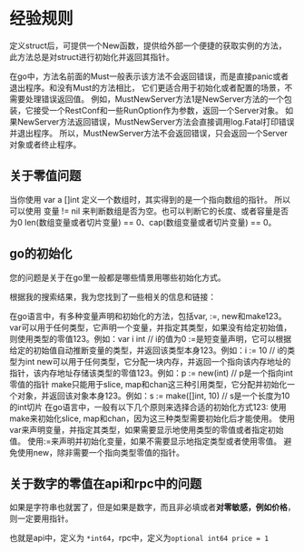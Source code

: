 # 经验规则

定义struct后，可提供一个New函数，提供给外部一个便捷的获取实例的方法，
此方法总是对struct进行初始化并返回其指针。

在go中，方法名前面的Must一般表示该方法不会返回错误，而是直接panic或者退出程序。和没有Must的方法相比，
它们更适合用于初始化或者配置的场景，不需要处理错误返回值。
例如，MustNewServer方法1是NewServer方法的一个包装，它接受一个RestConf和一些RunOption作为参数，返回一个Server对象。
如果NewServer方法返回错误，MustNewServer方法会直接调用log.Fatal打印错误并退出程序。
所以，MustNewServer方法不会返回错误，只会返回一个Server对象或者终止程序。

## 关于零值问题

当你使用 var a []int 定义一个数组时，其实得到的是一个指向数组的指针。 所以可以使用 变量 != nil 来判断数组是否为空。也可以判断它的长度、或者容量是否为0 len(数组变量或者切片变量) == 0、cap(数组变量或者切片变量) == 0。

## go的初始化

您的问题是关于在go里一般都是哪些情景用哪些初始化方式。

根据我的搜索结果，我为您找到了一些相关的信息和链接：

在go语言中，有多种变量声明和初始化的方法，包括var, :=, new和make123。
var可以用于任何类型，它声明一个变量，并指定其类型，如果没有给定初始值，则使用类型的零值123。例如：var i int // i的值为0
:=是短变量声明，它可以根据给定的初始值自动推断变量的类型，并返回该类型本身123。例如：i := 10 // i的类型为int
new可以用于任何类型，它分配一块内存，并返回一个指向该内存地址的指针，该内存地址存储该类型的零值123。例如：p := new(int) // p是一个指向int零值的指针
make只能用于slice, map和chan这三种引用类型，它分配并初始化一个对象，并返回该对象本身123。例如：s := make([]int, 10) // s是一个长度为10的int切片
在go语言中，一般有以下几个原则来选择合适的初始化方式123:
使用make来初始化slice, map和chan，因为这三种类型需要初始化后才能使用。
使用var来声明变量，并指定其类型，如果需要显示地使用类型的零值或者指定初始值。
使用:=来声明并初始化变量，如果不需要显示地指定类型或者使用零值。
避免使用new，除非需要一个指向类型零值的指针。

## 关于数字的零值在api和rpc中的问题

如果是字符串也就罢了，但是如果是数字，而且非必填或者**对零敏感，例如价格**，则一定要用指针。

也就是api中，定义为 `*int64`，rpc中，定义为`optional int64 price = 1`